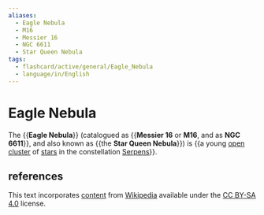 ```yaml
---
aliases:
  - Eagle Nebula
  - M16
  - Messier 16
  - NGC 6611
  - Star Queen Nebula
tags:
  - flashcard/active/general/Eagle_Nebula
  - language/in/English
---
```


# Eagle Nebula

The {{__Eagle Nebula__}} (catalogued as {{__Messier 16__ or __M16__, and as __NGC 6611__}}, and also known as {{the __Star Queen Nebula__}}) is {{a young [open cluster](open%20cluster.md) of [stars](star.md) in the constellation [Serpens](Serpens.md)}}.

## references

This text incorporates [content](https://en.wikipedia.org/wiki/Eagle_Nebula) from [Wikipedia](Wikipedia.md) available under the [CC BY-SA 4.0](https://creativecommons.org/licenses/by-sa/4.0/) license.
